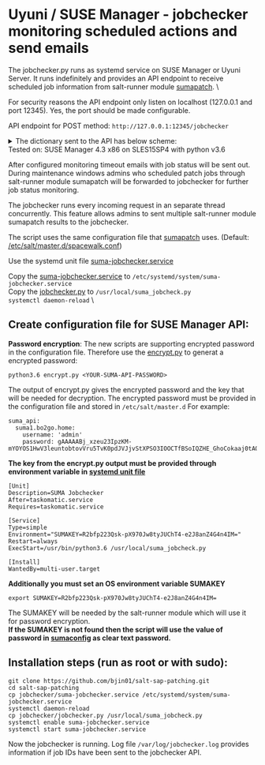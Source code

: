 # Uyuni / SUSE Manager - jobchecker monitoring scheduled actions and send emails

The jobchecker.py runs as systemd service on SUSE Manager or Uyuni Server.
It runs indefinitely and provides an API endpoint to receive scheduled job information from salt-runner module [sumapatch](../srv/salt/_runners/sumapatch.py). \

For security reasons the API endpoint only listen on localhost (127.0.0.1 and port 12345). Yes, the port should be made configurable.

API endpoint for POST method:
```http://127.0.0.1:12345/jobchecker ```

<details><summary>The dictionary sent to the API has below scheme:</summary>

```
{
    "Patching": [
        {
            "saturn": {
                "Patch Job ID is": 731,
                "event send": true
            }
        },
        {
            "pxesap01.bo2go.home": {
                "Patch Job ID is": 732,
                "event send": true
            }
        },
        {
            "pxesap02.bo2go.home": {
                "Patch Job ID is": 733,
                "event send": true
            }
        }
    ],
    "jobchecker_emails": [
        "admin@mycorp.com",
        "admin2@others.com"
    ],
    "jobchecker_timeout": 25,
    "jobstart_delay": 5
}
```
</details>
Tested on: SUSE Manager 4.3 x86 on SLES15SP4 with python v3.6


After configured monitoring timeout emails with job status will be sent out.\
During maintenance windows admins who scheduled patch jobs through salt-runner module sumapatch will be forwarded to jobchecker for further job status monitoring.

The jobchecker runs every incoming request in an separate thread concurrently. This feature allows admins to sent multiple salt-runner module sumapatch results to the jobchecker.

The script uses the same configuration file that [sumapatch](../srv/salt/_runners/sumapatch.py) uses. (Default: [/etc/salt/master.d/spacewalk.conf](../etc/salt/master.d/spacewalk.conf))

Use the systemd unit file [suma-jobchecker.service](./suma-jobchecker.service)

Copy the [suma-jobchecker.service](./suma-jobchecker.service) to ```/etc/systemd/system/suma-jobchecker.service``` \
Copy the [jobchecker.py](jobchecker.py) to ```/usr/local/suma_jobcheck.py``` \
```systemctl daemon-reload``` \


## __Create configuration file for SUSE Manager API:__

**Password encryption**:
The new scripts are supporting encrypted password in the configuration file.
Therefore use the [encrypt.py](../encrypt.py) to generat a encrypted password:
```
python3.6 encrypt.py <YOUR-SUMA-API-PASSWORD>
```
The output of encrypt.py gives the encrypted password and the key that will be needed for decryption.
The encrypted password must be provided in the configuration file and stored in ```/etc/salt/master.d```
For example:
```
suma_api:
  suma1.bo2go.home:
    username: 'admin'
    password: gAAAAABj_xzeu23IpzKM-mYOYOS1HwV3leuntobtovVru5TvK0pdJVJjvStXPSO3IOOCTfBSoIQZHE_GhoCokaaj0tAOdyzcvQ==
```

__The key from the encrypt.py output must be provided through environment variable in [systemd unit file](suma-jobchecker.service)__
```
[Unit]
Description=SUMA Jobchecker
After=taskomatic.service
Requires=taskomatic.service

[Service]
Type=simple
Environment="SUMAKEY=R2bfp223Qsk-pX970Jw8tyJUChT4-e2J8anZ4G4n4IM="
Restart=always
ExecStart=/usr/bin/python3.6 /usr/local/suma_jobcheck.py

[Install]
WantedBy=multi-user.target
```
**Additionally you must set an OS environment variable SUMAKEY**
```
export SUMAKEY=R2bfp223Qsk-pX970Jw8tyJUChT4-e2J8anZ4G4n4IM=
```
The SUMAKEY will be needed by the salt-runner module which will use it for password encryption. \
**If the SUMAKEY is not found then the script will use the value of password in [sumaconfig](../etc/salt/master.d/spacewalk.conf) as clear text password.**

## __Installation steps (run as root or with sudo):__

```
git clone https://github.com/bjin01/salt-sap-patching.git
cd salt-sap-patching
cp jobchecker/suma-jobchecker.service /etc/systemd/system/suma-jobchecker.service
systemctl daemon-reload
cp jobchecker/jobchecker.py /usr/local/suma_jobcheck.py
systemctl enable suma-jobchecker.service
systemctl start suma-jobchecker.service
```
Now the jobchecker is running. Log file ```/var/log/jobchecker.log``` provides information if job IDs have been sent to the jobchecker API.



